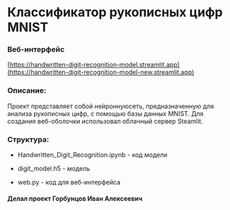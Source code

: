 # Классификатор рукописных цифр MNIST

### Веб-интерфейс
[https://handwritten-digit-recognition-model.streamlit.app](https://handwritten-digit-recognition-model-new.streamlit.app)


### Описание:
Проект представляет собой нейроннуюсеть, предназначенную для анализа рукописных цифр, с помощью базы данных MNIST. Для создания веб-оболочки использовал облачный сервер Steamlit.


### Структура:
* Handwritten_Digit_Recognition.ipynb - код модели
  
* digit_model.h5 - модель
  
* web.py - код для веб-интерфейса

#### Делал проект Горбунцов Иван Алексеевич
